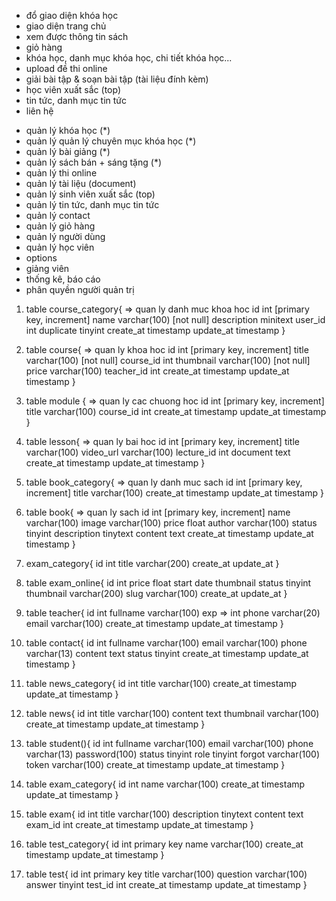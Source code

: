 <!-- giao diện xay dựng khóa học -->
<!-- Người dùng -->

- đổ giao diện khóa học
- giao diện trang chủ
- xem được thông tin sách
- giỏ hàng
- khóa học, danh mục khóa học, chi tiết khóa học...
- upload đề thi online
- giải bài tập & soạn bài tập (tài liệu đính kèm)
- học viên xuất sắc (top)
- tin tức, danh mục tin tức
- liên hệ

<!-- Quản lý -->

- quản lý khóa học (\*)
- quản lý quản lý chuyên mục khóa học (\*)
- quản lý bài giảng (\*)
- quản lý sách bán + sáng tặng (\*)
- quản lý thi online
- quản lý tài liệu (document)
- quản lý sinh viên xuất sắc (top)
- quản lý tin tức, danh mục tin tức
- quản lý contact
- quản lý giỏ hàng
- quản lý người dùng
- quản lý học viên
- options
- giảng viên
- thống kê, báo cáo
- phân quyền người quản trị

1. table course_category{ => quan ly danh muc khoa hoc
   id int [primary key, increment]
   name varchar(100) [not null]
   description minitext
   user_id int
   duplicate tinyint
   create_at timestamp
   update_at timestamp
   }

2. table course{ => quan ly khoa hoc
   id int [primary key, increment]
   title varchar(100) [not null]
   course_id int
   thumbnail varchar(100) [not null]
   price varchar(100)
   teacher_id int
   create_at timestamp
   update_at timestamp
   }

3. table module { => quan ly cac chuong hoc
   id int [primary key, increment]
   title varchar(100)
   course_id int
   create_at timestamp
   update_at timestamp
   }

4. table lesson{ => quan ly bai hoc
   id int [primary key, increment]
   title varchar(100)
   video_url varchar(100)
   lecture_id int
   document text
   create_at timestamp
   update_at timestamp
   }

5. table book_category{ => quan ly danh muc sach
   id int [primary key, increment]
   title varchar(100)
   create_at timestamp
   update_at timestamp
   }

6. table book{ => quan ly sach
   id int [primary key, increment]
   name varchar(100)
   image varchar(100)
   price float
   author varchar(100)
   status tinyint
   description tinytext
   content text
   create_at timestamp
   update_at timestamp
   }

7. exam_category{
   id int
   title varchar(200)
   create_at
   update_at
   }

8. table exam_online{
   id int
   price float
   start date
   thumbnail
   status tinyint
   thumbnail varchar(200)
   slug varchar(100)
   create_at
   update_at
   }

9. table teacher{
   id int
   fullname varchar(100)
   exp => int
   phone varchar(20)
   email varchar(100)
   create_at timestamp
   update_at timestamp
   }

10. table contact{
    id int
    fullname varchar(100)
    email varchar(100)
    phone varchar(13)
    content text
    status tinyint
    create_at timestamp
    update_at timestamp
    }

11. table news_category{
    id int
    title varchar(100)
    create_at timestamp
    update_at timestamp
    }

12. table news{
    id int
    title varchar(100)
    content text
    thumbnail varchar(100)
    create_at timestamp
    update_at timestamp
    }

13. table student(){
    id int
    fullname varchar(100)
    email varchar(100)
    phone varchar(13)
    password(100)
    status tinyint
    role tinyint
    forgot varchar(100)
    token varchar(100)
    create_at timestamp
    update_at timestamp
    }

14. table exam_category{
    id int
    name varchar(100)
    create_at timestamp
    update_at timestamp
    }

15. table exam{
    id int
    title varchar(100)
    description tinytext
    content text
    exam_id int
    create_at timestamp
    update_at timestamp
    }

16. table test_category{
    id int primary key
    name varchar(100)
    create_at timestamp
    update_at timestamp
    }

17. table test{
    id int primary key
    title varchar(100)
    question varchar(100)
    answer tinyint
    test_id int
    create_at timestamp
    update_at timestamp
    }
